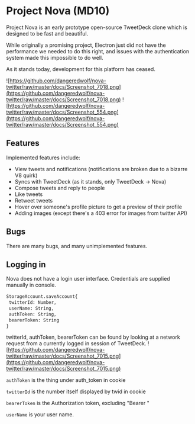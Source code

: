 # Project Nova (MD10)
 
Project Nova is an early prototype open-source TweetDeck clone which is designed to be fast and beautiful.

While originally a promising project, Electron just did not have the performance we needed to do this right, and issues with the authentication system made this impossible to do well.

As it stands today, development for this platform has ceased.

![https://github.com/dangeredwolf/nova-twitter/raw/master/docs/Screenshot_7018.png](https://github.com/dangeredwolf/nova-twitter/raw/master/docs/Screenshot_7018.png)
![https://github.com/dangeredwolf/nova-twitter/raw/master/docs/Screenshot_554.png](https://github.com/dangeredwolf/nova-twitter/raw/master/docs/Screenshot_554.png)

## Features

Implemented features include:

* View tweets and notifications (notifications are broken due to a bizarre V8 quirk)
* Syncs with TweetDeck (as it stands, only TweetDeck -> Nova)
* Compose tweets and reply to people
* Like tweets
* Retweet tweets
* Hover over someone's profile picture to get a preview of their profile
* Adding images (except there's a 403 error for images from twitter API)

## Bugs

There are many bugs, and many unimplemented features.


## Logging in

Nova does not have a login user interface. Credentials are supplied manually in console.

```
StorageAccount.saveAccount{
 twitterId: Number,
 userName: String,
 authToken: String,
 bearerToken: String
}
```

twitterId, authToken, bearerToken can be found by looking at a network request from a currently logged in session of TweetDeck.
![https://github.com/dangeredwolf/nova-twitter/raw/master/docs/Screenshot_7015.png](https://github.com/dangeredwolf/nova-twitter/raw/master/docs/Screenshot_7015.png)

`authToken` is the thing under auth_token in cookie

`twitterId` is the number itself displayed by twid in cookie

`bearerToken` is the Authorization token, excluding "Bearer "

`userName` is your user name.
